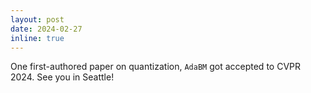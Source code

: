 ```yaml
---
layout: post
date: 2024-02-27
inline: true
---
```

One first-authored paper on quantization, `AdaBM` got accepted to CVPR 2024. See you in Seattle!

